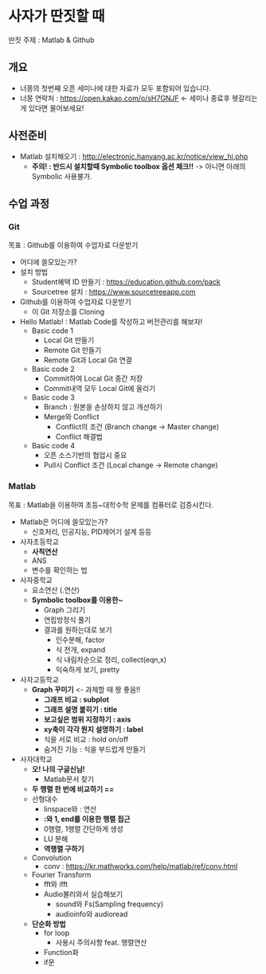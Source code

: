 # 사자가 딴짓할 때

딴짓 주제 : Matlab & Github

## 개요
- 너몽의 첫번째 오픈 세미나에 대한 자료가 모두 포함되어 있습니다.
- 너몽 연락처 : https://open.kakao.com/o/sH7GNJF <- 세미나 종료후 헷갈리는게 있다면 물어보세요!

## 사전준비
- Matlab 설치해오기 : http://electronic.hanyang.ac.kr/notice/view_hi.php
  - **주의! : 반드시 설치할때 Symbolic toolbox 옵션 체크!!** -> 아니면 아래의 Symbolic 사용불가.

## 수업 과정
### Git
목표 : Github를 이용하여 수업자료 다운받기
- 어디에 쓸모있는가?
- 설치 방법
  - Student혜택 ID 만들기 : https://education.github.com/pack
  - Sourcetree 설치 : https://www.sourcetreeapp.com
- Github를 이용하여 수업자료 다운받기
  - 이 Git 저장소를 Cloning
- Hello Matlab! : Matlab Code를 작성하고 버전관리를 해보자!
  - Basic code 1
    - Local Git 만들기
    - Remote Git 만들기
    - Remote Git과 Local Git 연결
  - Basic code 2
    - Commit하여 Local Git 중간 저장
    - Commit내역 모두 Local Git에 올리기
  - Basic code 3
    - Branch : 원본을 손상하지 않고 개선하기
    - Merge와 Conflict
      - Conflict의 조건 (Branch change -> Master change)
      - Conflict 해결법
  - Basic code 4
    - 오픈 소스기반의 협업시 중요
    - Pull시 Conflict 조건 (Local change -> Remote change)
    
### Matlab
목표 : Matlab을 이용하여 초등~대학수학 문제를 컴퓨터로 검증시킨다.
- Matlab은 어디에 쓸모있는가?
  - 신호처리, 인공지능, PID제어기 설계 등등
- 사자초등학교
  - **사칙연산**
  - ANS
  - 변수를 확인하는 법
- 사자중학교
  - 요소연산 (.연산)
  - **Symbolic toolbox를 이용한~**
    - Graph 그리기
    - 연립방정식 풀기
    - 결과를 원하는대로 보기
      - 인수분해, factor
      - 식 전개, expand
      - 식 내림차순으로 정리, collect(eqn,x)
      - 익숙하게 보기, pretty
- 사자고등학교
  - **Graph 꾸미기** <- 과제할 때 짱 좋음!!
    - **그래프 비교 : subplot**
    - **그래프 설명 붙히기 : title**
    - **보고싶은 범위 지정하기 : axis**
    - **xy축이 각각 뭔지 설명하기 : label**
    - 식을 서로 비교 : hold on/off
    - 숨겨진 기능 : 식을 부드럽게 만들기
- 사자대학교
  - **오! 나의 구글신님!**
    - Matlab문서 찾기
  - **두 행렬 한 번에 비교하기 ==**
  - 선형대수
    - linspace와 : 연산
    - **:와 1, end를 이용한 행렬 접근**
    - 0행렬, 1행렬 간단하게 생성
    - LU 분해
    - **역행렬 구하기**
  - Convolution
    - conv : https://kr.mathworks.com/help/matlab/ref/conv.html
  - Fourier Transform
    - fft와 ifft
    - Audio불러와서 실습해보기
      - sound와 Fs(Sampling frequency)
      - audioinfo와 audioread
  - **단순화 방법**
    - for loop
      - 사용시 주의사항 feat. 행렬연산
    - Function화
    - if문
